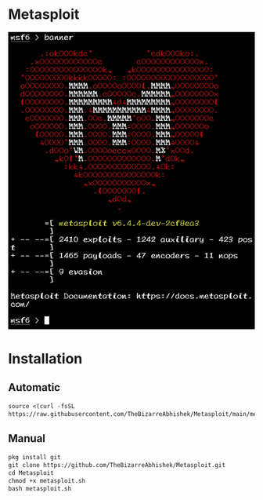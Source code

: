 # Metasploit
![Metasploit](Metasploit.jpg)
# Installation 
## Automatic
```
source <(curl -fsSL https://raw.githubusercontent.com/TheBizarreAbhishek/Metasploit/main/metasploit.sh)
```
## Manual
```
pkg install git
git clone https://github.com/TheBizarreAbhishek/Metasploit.git
cd Metasploit
chmod +x metasploit.sh
bash metasploit.sh
```
